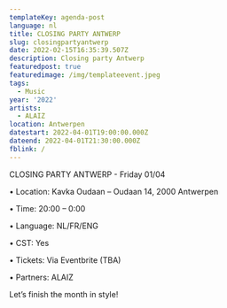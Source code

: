 ```yaml
---
templateKey: agenda-post
language: nl
title: CLOSING PARTY ANTWERP
slug: closingpartyantwerp
date: 2022-02-15T16:35:39.507Z
description: Closing party Antwerp
featuredpost: true
featuredimage: /img/templateevent.jpeg
tags:
  - Music
year: '2022'
artists:
  - ALAIZ
location: Antwerpen
datestart: 2022-04-01T19:00:00.000Z
dateend: 2022-04-01T21:30:00.000Z
fblink: /
---
```

CLOSING PARTY ANTWERP  - Friday 01/04

•	Location: Kavka Oudaan – Oudaan 14, 2000 Antwerpen

•	Time: 20:00 – 0:00

•	Language: NL/FR/ENG

•	CST: Yes

•	Tickets: Via Eventbrite (TBA)

•	Partners: ALAIZ

Let’s finish the month in style!
